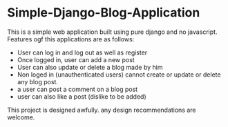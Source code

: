 # Simple-Django-Blog-Application
This is a simple web application built using pure django and no javascript.
Features ogf this applications are as follows:
<ul>
<li>User can log in and log out as well as register </li>
<li> Once logged in, user can add a new post </li>
<li> User can also update or delete a blog made by him </li>
<li> Non loged in (unauthenticated users) cannot create or update or delete any blog post. </li>
<li> a user can post a comment on a blog post </li>
<li> user can also like a post (dislike to be added)</li>
</ul>

This project is designed awfully. any design recommendations are welcome. 

